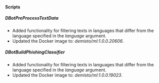 
#### Scripts
##### DBotPreProcessTextData
- Added functionality for filtering texts in languages that differ from the language specified in the *language* argument.
- Updated the Docker image to: *demisto/ml:1.0.0.20606*.
##### DBotBuildPhishingClassifier
- Added functionality for filtering texts in languages that differ from the language specified in the *language* argument.
- Updated the Docker image to: *demisto/ml:1.0.0.19023*.
